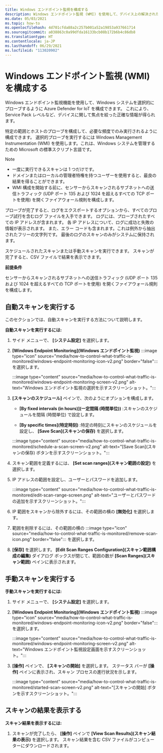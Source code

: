 ```yaml
---
title: Windows エンドポイント監視を構成する
description: Windows エンドポイント監視 (WMI) を使用して、デバイス上の解決されたデータを強化します。
ms.date: 05/03/2021
ms.topic: how-to
ms.openlocfilehash: 4d701cfda88a2c257b001a52a19853a937661714
ms.sourcegitcommit: a038863c0a99dfda16133bcb08b172b6b4c86db8
ms.translationtype: HT
ms.contentlocale: ja-JP
ms.lasthandoff: 06/29/2021
ms.locfileid: "113020902"
---
```

# <a name="configure-windows-endpoint-monitoring-wmi"></a>Windows エンドポイント監視 (WMI) を構成する

Windows エンドポイント監視機能を使用して、Windows システムを選択的にプローブするように Azure Defender for IoT を構成できます。 これにより、Service Pack レベルなど、デバイスに関して焦点を絞った正確な情報が得られます。

特定の範囲とホストのプローブを構成して、必要な頻度でのみ実行されるように構成できます。 選択的プローブを実行するには Windows Management Instrumentation (WMI) を使用します。これは、Windows システムを管理するための Microsoft の標準スクリプト言語です。

> [!NOTE]
> - 一度に実行できるスキャンは 1 つだけです。
> - ドメインまたはローカルの管理者特権を持つユーザーを使用すると、最良の結果を得ることができます。
> - WMI 構成を開始する前に、センサーからスキャンされるサブネットへの送信トラフィック (UDP ポート 135 および 1024 を超えるすべての TCP ポートを使用) を開くファイアウォール規則を構成します。

プローブが完了すると、ログをエクスポートするオプションから、すべてのプローブ試行を含むログ ファイルを入手できます。 ログには、プローブされたすべての IP アドレスが含まれます。 各 IP アドレスについて、ログに成功と失敗の情報が表示されます。 また、エラー コードも含まれます。これは例外から抽出されたフリーの文字列です。 最後のログのスキャンのみがシステムに保持されます。

スケジュールされたスキャンまたは手動スキャンを実行できます。 スキャンが完了すると、CSV ファイルで結果を表示できます。

**前提条件**

センサーからスキャンされるサブネットへの送信トラフィック (UDP ポート 135 および 1024 を超えるすべての TCP ポートを使用) を開くファイアウォール規則を構成します。

## <a name="perform-an-automatic-scan"></a>自動スキャンを実行する

このセクションでは、自動スキャンを実行する方法について説明します。

**自動スキャンを実行するには:**

1. サイド メニューで、 **[システム設定]** を選択します。

2. **[Windows Endpoint Monitoring]\(Windows エンドポイント監視\)** :::image type="icon" source="media/how-to-control-what-traffic-is-monitored/windows-endpoint-monitoring-icon-v2.png" border="false"::: を選択します。

    :::image type="content" source="media/how-to-control-what-traffic-is-monitored/windows-endpoint-monitoring-screen-v2.png" alt-text="Windows エンドポイント監視の選択を示すスクリーンショット。":::

3. **[スキャンのスケジュール]** ペインで、次のようにオプションを構成します。

      - **[By fixed intervals (in hours)]\(一定間隔 (時間単位)\)** :スキャンのスケジュールを間隔 (時間単位) で設定します。

      - **[By specific times]\(特定時刻\)** :特定の時刻にスキャンのスケジュールを設定し、 **[Save Scan]\(スキャンの保存\)** を選択します。

    :::image type="content" source="media/how-to-control-what-traffic-is-monitored/schedule-a-scan-screen-v2.png" alt-text="[Save Scan]\(スキャンの保存\) ボタンを示すスクリーンショット。":::

4. スキャン範囲を定義するには、 **[Set scan ranges]\(スキャン範囲の設定\)** を選択します。

5. IP アドレスの範囲を設定し、ユーザーとパスワードを追加します。

    :::image type="content" source="media/how-to-control-what-traffic-is-monitored/edit-scan-range-screen.png" alt-text="ユーザーとパスワードの追加を示すスクリーンショット。":::

6. IP 範囲をスキャンから除外するには、その範囲の横の **[無効化]** を選択します。

7. 範囲を削除するには、その範囲の横の :::image type="icon" source="media/how-to-control-what-traffic-is-monitored/remove-scan-icon.png" border="false"::: を選択します。

8. **[保存]** を選択します。 **[Edit Scan Ranges Configuration]\(スキャン範囲構成の編集\)** ダイアログ ボックスが閉じて、範囲の数が **[Scan Ranges]\(スキャン範囲\)** ペインに表示されます。

## <a name="perform-a-manual-scan"></a>手動スキャンを実行する

**手動スキャンを実行するには:**

1. サイド メニューで、 **[システム設定]** を選択します。

2. **[Windows Endpoint Monitoring]\(Windows エンドポイント監視\)** :::image type="icon" source="media/how-to-control-what-traffic-is-monitored/windows-endpoint-monitoring-icon-v2.png" border="false"::: を選択します。

    :::image type="content" source="media/how-to-control-what-traffic-is-monitored/windows-endpoint-monitoring-screen-v2.png" alt-text="Windows エンドポイント監視設定画面を示すスクリーンショット。":::

3. **[操作]** ペインで、 **[スキャンの開始]** を選択します。 ステータス バーが **[操作]** ペインに表示され、スキャン プロセスの進行状況を示します。

    :::image type="content" source="media/how-to-control-what-traffic-is-monitored/started-scan-screen-v2.png" alt-text="[スキャンの開始] ボタンを示すスクリーンショット。":::

## <a name="view-scan-results"></a>スキャンの結果を表示する

**スキャン結果を表示するには:**

1. スキャンが完了したら、 **[操作]** ペインで **[View Scan Results]\(スキャン結果の表示\)** を選択します。 スキャン結果を含む CSV ファイルがコンピューターにダウンロードされます。